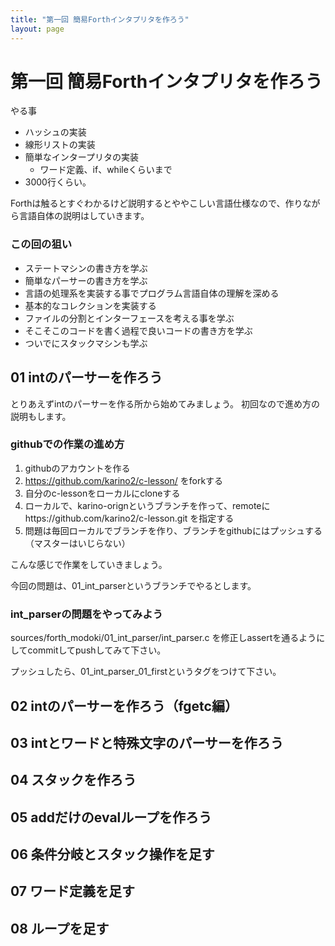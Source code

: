 ```yaml
---
title: "第一回 簡易Forthインタプリタを作ろう"
layout: page
---
```



# 第一回 簡易Forthインタプリタを作ろう

やる事

- ハッシュの実装
- 線形リストの実装
- 簡単なインタープリタの実装
   - ワード定義、if、whileくらいまで
- 3000行くらい。

Forthは触るとすぐわかるけど説明するとややこしい言語仕様なので、作りながら言語自体の説明はしていきます。

### この回の狙い

- ステートマシンの書き方を学ぶ
- 簡単なパーサーの書き方を学ぶ
- 言語の処理系を実装する事でプログラム言語自体の理解を深める
- 基本的なコレクションを実装する
- ファイルの分割とインターフェースを考える事を学ぶ
- そこそこのコードを書く過程で良いコードの書き方を学ぶ
- ついでにスタックマシンも学ぶ


## 01 intのパーサーを作ろう

とりあえずintのパーサーを作る所から始めてみましょう。
初回なので進め方の説明もします。

### githubでの作業の進め方

1. githubのアカウントを作る
2. https://github.com/karino2/c-lesson/ をforkする
3. 自分のc-lessonをローカルにcloneする
4. ローカルで、karino-orignというブランチを作って、remoteにhttps://github.com/karino2/c-lesson.git を指定する
5. 問題は毎回ローカルでブランチを作り、ブランチをgithubにはプッシュする（マスターはいじらない）

こんな感じで作業をしていきましょう。

今回の問題は、01_int_parserというブランチでやるとします。

### int_parserの問題をやってみよう

sources/forth_modoki/01_int_parser/int_parser.c を修正しassertを通るようにしてcommitしてpushしてみて下さい。

プッシュしたら、01_int_parser_01_firstというタグをつけて下さい。

## 02 intのパーサーを作ろう（fgetc編）

## 03 intとワードと特殊文字のパーサーを作ろう

## 04 スタックを作ろう

## 05 addだけのevalループを作ろう

## 06 条件分岐とスタック操作を足す

## 07 ワード定義を足す

## 08 ループを足す

